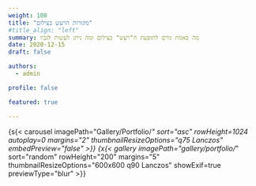 ```yaml
---
weight: 100
title: "מקורות הרעש בצילום"
#title_align: "left"
summary: מה באמת גורם לתופעת ה"רעש" בצילום ומה ניתן לעשות לגביו 
date: 2020-12-15
draft: false

authors: 
  - admin

profile: false

featured: true

---
```

{s{< carousel imagePath="Gallery/Portfolio/*" sort="asc" rowHeight=1024 autoplay=0 margins="2" thumbnailResizeOptions="q75 Lanczos"  embedPreview="false" >}}
{x{< gallery imagePath="gallery/portfolio/*" sort="random" rowHeight="200" margins="5" thumbnailResizeOptions="600x600 q90 Lanczos" showExif=true previewType="blur" >}}


